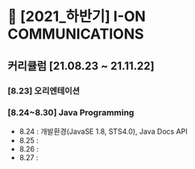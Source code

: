 # 🚀 [2021_하반기] I-ON COMMUNICATIONS
## 커리큘럼 [21.08.23 ~ 21.11.22]




### [8.23] 오리엔테이션
### [8.24~8.30] Java Programming
- 8.24 : 개발환경(JavaSE 1.8, STS4.0), Java Docs API
- 8.25 : 
- 8.26 : 
- 8.27 : 
